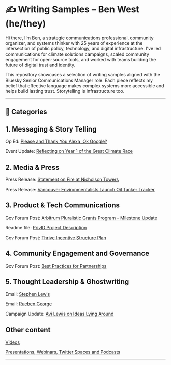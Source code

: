 # ✍️ Writing Samples – Ben West (he/they)  

Hi there, I’m Ben, a strategic communications professional, community organizer, and systems thinker with 25 years of experience at the intersection of public policy, technology, and digital infrastructure. I've led communications for climate solutions campaigns, scaled community engagement for open-source tools, and worked with teams building the future of digital trust and identity.

This repository showcases a selection of writing samples aligned with the Bluesky Senior Communications Manager role. Each piece reflects my belief that effective language makes complex systems more accessible and helps build lasting trust. Storytelling is infrastructure too.

---

## 📂 Categories

## 1. Messaging & Story Telling

Op Ed: [Please and Thank You Alexa, Ok Google?](https://github.com/M0nkeyFl0wer/writing_samples/blob/main/op_eds/please_and_thank_you.md)

Event Update: [Reflecting on Year 1 of the Great Climate Race](https://github.com/M0nkeyFl0wer/writing_samples/blob/main/event_updates/reflecting_on_year_one_of_the_great_climate_race.md)

## 2. Media & Press

Press Release: [Statement on Fire at Nicholson Towers](https://github.com/M0nkeyFl0wer/writing_samples/blob/main/media_relations/Seniors%20Centre%20Fire.md)

Press Release: [Vancouver Environmentalists Launch Oil Tanker Tracker](https://github.com/M0nkeyFl0wer/writing_samples/blob/main/press_releases/Oil_Tanker_Tracker.md)

## 3. Product & Tech Communications

Gov Forum Post: [Arbitrum Pluralistic Grants Program - Milestone Update](https://github.com/M0nkeyFl0wer/writing_samples/blob/main/gov_forum_posts/Arbitrum_Pluralistic_Grants_Program_Milestone_Update.md)

Readme file: [PrivID Project Description](https://github.com/elephant-dog-org/privid/blob/main/README.md)

Gov Forum Post: [Thrive Incentive Structure Plan](https://github.com/M0nkeyFl0wer/writing_samples/blob/main/gov_forum_posts/Thrive_Incentive_Structure_Plan.md)

## 4. Community Engagement and Governance

Gov Forum Post: [Best Practices for Partnerships](https://github.com/M0nkeyFl0wer/writing_samples/blob/main/gov_forum_posts/best_practices_for_partnerships.md) 

## 5. Thought Leadership & Ghostwriting

Email: [Stephen Lewis](https://github.com/M0nkeyFl0wer/writing_samples/blob/main/emails/StephenLewis.md)

Email: [Rueben George](https://github.com/M0nkeyFl0wer/writing_samples/blob/main/emails/rueben_endorsement_email.md)

Campaign Update: [Avi Lewis on Ideas Lying Around](https://github.com/M0nkeyFl0wer/writing_samples/blob/main/campaign_update_blog/Avi_Lewis_on_Ideas_Lying_Around.md)

## Other content

[Videos](https://github.com/M0nkeyFl0wer/writing_samples/blob/main/videos.md)

[Presentations, Webinars, Twitter Spaces and Podcasts](https://github.com/M0nkeyFl0wer/writing_samples/blob/main/reports_presentations_webinars_Twitter_Spaces.md)

---
